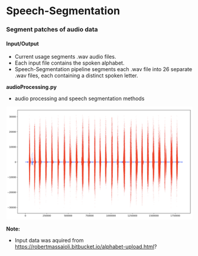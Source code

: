# Speech-Segmentation

### Segment patches of audio data ###

#### Input/Output ####
- Current usage segments .wav audio files.
- Each input file contains the spoken alphabet.
- Speech-Segmentation pipeline segments each .wav file into 26 separate .wav files, each containing a distinct spoken letter.  

**audioProcessing.py**
  - audio processing and speech segmentation methods
  

![Image description](img.png)


**Note:**
- Input data was aquired from https://robertmassaioli.bitbucket.io/alphabet-upload.html?
